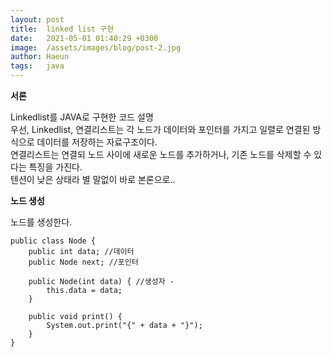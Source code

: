 ```yaml
---
layout: post
title:  linked list 구현
date:   2021-05-01 01:40:29 +0300
image:  /assets/images/blog/post-2.jpg
author: Haeun
tags:   java
---
```


**서론**

Linkedlist를 JAVA로 구현한 코드 설명<br>
우선, Linkedlist, 연결리스트는 각 노드가 데이터와 포인터를 가지고 일렬로 연결된 방식으로 데이터를 저장하는 자료구조이다.<br>
연결리스트는 연결되 노드 사이에 새로운 노드를 추가하거나, 기존 노드를 삭제할 수 있다는 특징을 가진다.<br>
텐션이 낮은 상태라 별 말없이 바로 본론으로..

**노드 생성**

노드를 생성한다. 

```
public class Node {
	public int data; //데이터
	public Node next; //포인터

	public Node(int data) { //생성자 - 
		this.data = data;
	}

	public void print() {
		System.out.print("{" + data + "}");
	}
}
```
